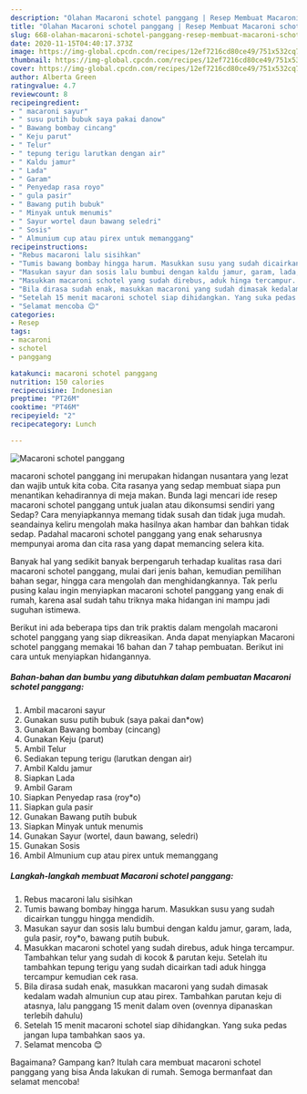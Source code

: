 ```yaml
---
description: "Olahan Macaroni schotel panggang | Resep Membuat Macaroni schotel panggang Yang Enak Dan Mudah"
title: "Olahan Macaroni schotel panggang | Resep Membuat Macaroni schotel panggang Yang Enak Dan Mudah"
slug: 668-olahan-macaroni-schotel-panggang-resep-membuat-macaroni-schotel-panggang-yang-enak-dan-mudah
date: 2020-11-15T04:40:17.373Z
image: https://img-global.cpcdn.com/recipes/12ef7216cd80ce49/751x532cq70/macaroni-schotel-panggang-foto-resep-utama.jpg
thumbnail: https://img-global.cpcdn.com/recipes/12ef7216cd80ce49/751x532cq70/macaroni-schotel-panggang-foto-resep-utama.jpg
cover: https://img-global.cpcdn.com/recipes/12ef7216cd80ce49/751x532cq70/macaroni-schotel-panggang-foto-resep-utama.jpg
author: Alberta Green
ratingvalue: 4.7
reviewcount: 8
recipeingredient:
- " macaroni sayur"
- " susu putih bubuk saya pakai danow"
- " Bawang bombay cincang"
- " Keju parut"
- " Telur"
- " tepung terigu larutkan dengan air"
- " Kaldu jamur"
- " Lada"
- " Garam"
- " Penyedap rasa royo"
- " gula pasir"
- " Bawang putih bubuk"
- " Minyak untuk menumis"
- " Sayur wortel daun bawang seledri"
- " Sosis"
- " Almunium cup atau pirex untuk memanggang"
recipeinstructions:
- "Rebus macaroni lalu sisihkan"
- "Tumis bawang bombay hingga harum. Masukkan susu yang sudah dicairkan tunggu hingga mendidih."
- "Masukan sayur dan sosis lalu bumbui dengan kaldu jamur, garam, lada, gula pasir, roy*o, bawang putih bubuk."
- "Masukkan macaroni schotel yang sudah direbus, aduk hinga tercampur. Tambahkan telur yang sudah di kocok &amp; parutan keju. Setelah itu tambahkan tepung terigu yang sudah dicairkan tadi aduk hingga tercampur kemudian cek rasa."
- "Bila dirasa sudah enak, masukkan macaroni yang sudah dimasak kedalam wadah almuniun cup atau pirex. Tambahkan parutan keju di atasnya, lalu panggang 15 menit dalam oven (ovennya dipanaskan terlebih dahulu)"
- "Setelah 15 menit macaroni schotel siap dihidangkan. Yang suka pedas jangan lupa tambahkan saos ya."
- "Selamat mencoba 😊"
categories:
- Resep
tags:
- macaroni
- schotel
- panggang

katakunci: macaroni schotel panggang 
nutrition: 150 calories
recipecuisine: Indonesian
preptime: "PT26M"
cooktime: "PT46M"
recipeyield: "2"
recipecategory: Lunch

---
```



![Macaroni schotel panggang](https://img-global.cpcdn.com/recipes/12ef7216cd80ce49/751x532cq70/macaroni-schotel-panggang-foto-resep-utama.jpg)


macaroni schotel panggang ini merupakan hidangan nusantara yang lezat dan wajib untuk kita coba. Cita rasanya yang sedap membuat siapa pun menantikan kehadirannya di meja makan.
Bunda lagi mencari ide resep macaroni schotel panggang untuk jualan atau dikonsumsi sendiri yang Sedap? Cara menyiapkannya memang tidak susah dan tidak juga mudah. seandainya keliru mengolah maka hasilnya akan hambar dan bahkan tidak sedap. Padahal macaroni schotel panggang yang enak seharusnya mempunyai aroma dan cita rasa yang dapat memancing selera kita.

Banyak hal yang sedikit banyak berpengaruh terhadap kualitas rasa dari macaroni schotel panggang, mulai dari jenis bahan, kemudian pemilihan bahan segar, hingga cara mengolah dan menghidangkannya. Tak perlu pusing kalau ingin menyiapkan macaroni schotel panggang yang enak di rumah, karena asal sudah tahu triknya maka hidangan ini mampu jadi suguhan istimewa.




Berikut ini ada beberapa tips dan trik praktis dalam mengolah macaroni schotel panggang yang siap dikreasikan. Anda dapat menyiapkan Macaroni schotel panggang memakai 16 bahan dan 7 tahap pembuatan. Berikut ini cara untuk menyiapkan hidangannya.

<!--inarticleads1-->

##### Bahan-bahan dan bumbu yang dibutuhkan dalam pembuatan Macaroni schotel panggang:

1. Ambil  macaroni sayur
1. Gunakan  susu putih bubuk (saya pakai dan*ow)
1. Gunakan  Bawang bombay (cincang)
1. Gunakan  Keju (parut)
1. Ambil  Telur
1. Sediakan  tepung terigu (larutkan dengan air)
1. Ambil  Kaldu jamur
1. Siapkan  Lada
1. Ambil  Garam
1. Siapkan  Penyedap rasa (roy*o)
1. Siapkan  gula pasir
1. Gunakan  Bawang putih bubuk
1. Siapkan  Minyak untuk menumis
1. Gunakan  Sayur (wortel, daun bawang, seledri)
1. Gunakan  Sosis
1. Ambil  Almunium cup atau pirex untuk memanggang




<!--inarticleads2-->

##### Langkah-langkah membuat Macaroni schotel panggang:

1. Rebus macaroni lalu sisihkan
1. Tumis bawang bombay hingga harum. Masukkan susu yang sudah dicairkan tunggu hingga mendidih.
1. Masukan sayur dan sosis lalu bumbui dengan kaldu jamur, garam, lada, gula pasir, roy*o, bawang putih bubuk.
1. Masukkan macaroni schotel yang sudah direbus, aduk hinga tercampur. Tambahkan telur yang sudah di kocok &amp; parutan keju. Setelah itu tambahkan tepung terigu yang sudah dicairkan tadi aduk hingga tercampur kemudian cek rasa.
1. Bila dirasa sudah enak, masukkan macaroni yang sudah dimasak kedalam wadah almuniun cup atau pirex. Tambahkan parutan keju di atasnya, lalu panggang 15 menit dalam oven (ovennya dipanaskan terlebih dahulu)
1. Setelah 15 menit macaroni schotel siap dihidangkan. Yang suka pedas jangan lupa tambahkan saos ya.
1. Selamat mencoba 😊




Bagaimana? Gampang kan? Itulah cara membuat macaroni schotel panggang yang bisa Anda lakukan di rumah. Semoga bermanfaat dan selamat mencoba!

